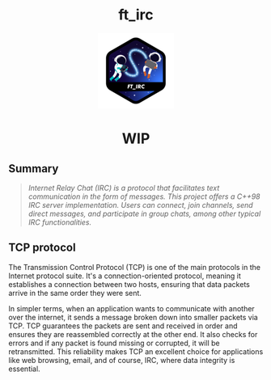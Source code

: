 <div align="center">
<h1>
	ft_irc
</h1>

<p align="center">
	<img src="https://github.com/guiribei/guiribei/blob/main/42_badges/ft_ircn.png" />
</p>

<h1>WIP</h1>
</div>

## Summary
> <i>Internet Relay Chat (IRC) is a protocol that facilitates text communication in the form of messages. This project offers a C++98 IRC server implementation. Users can connect, join channels, send direct messages, and participate in group chats, among other typical IRC functionalities.</i>
## TCP protocol
The Transmission Control Protocol (TCP) is one of the main protocols in the Internet protocol suite. It's a connection-oriented protocol, meaning it establishes a connection between two hosts, ensuring that data packets arrive in the same order they were sent.

In simpler terms, when an application wants to communicate with another over the internet, it sends a message broken down into smaller packets via TCP. TCP guarantees the packets are sent and received in order and ensures they are reassembled correctly at the other end. It also checks for errors and if any packet is found missing or corrupted, it will be retransmitted. This reliability makes TCP an excellent choice for applications like web browsing, email, and of course, IRC, where data integrity is essential.
